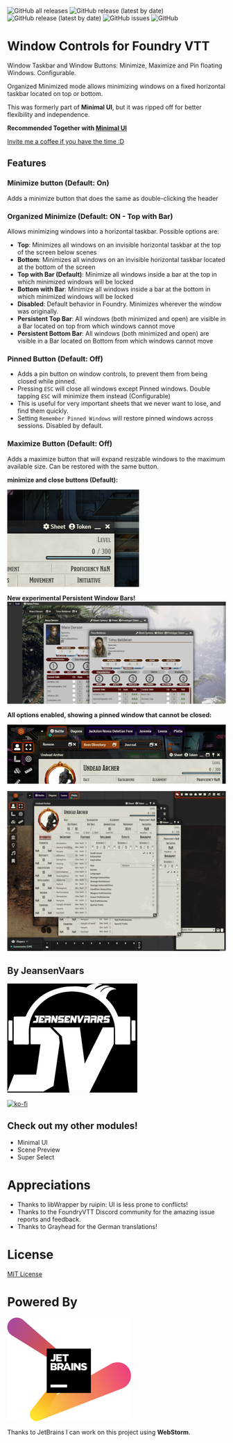 ![GitHub all releases](https://img.shields.io/github/downloads/saif-ellafi/foundryvtt-window-controls/total?logo=GitHub) ![GitHub release (latest by date)](https://img.shields.io/github/downloads/saif-ellafi/foundryvtt-window-controls/latest/total) ![GitHub release (latest by date)](https://img.shields.io/github/v/release/saif-ellafi/foundryvtt-window-controls) ![GitHub issues](https://img.shields.io/github/issues-raw/saif-ellafi/foundryvtt-window-controls) ![GitHub](https://img.shields.io/github/license/saif-ellafi/foundryvtt-window-controls)
# Window Controls for Foundry VTT

Window Taskbar and Window Buttons: Minimize, Maximize and Pin floating Windows. Configurable.

Organized Minimized mode allows minimizing windows on a fixed horizontal taskbar located on top or bottom.

This was formerly part of **Minimal UI**, but it was ripped off for better flexibility and independence.

**Recommended Together with [Minimal UI](https://github.com/saif-ellafi/foundryvtt-minimal-ui)**

[Invite me a coffee if you have the time :D](#by-jeansenvaars)

## Features
### Minimize button (Default: On)
Adds a minimize button that does the same as double-clicking the header

### Organized Minimize (Default: ON - Top with Bar)
Allows minimizing windows into a horizontal taskbar. Possible options are:
* **Top**: Minimizes all windows on an invisible horizontal taskbar at the top of the screen below scenes
* **Bottom**: Minimizes all windows on an invisible horizontal taskbar located at the bottom of the screen
* **Top with Bar (Default)**: Minimize all windows inside a bar at the top in which minimized windows will be locked
* **Bottom with Bar**: Minimize all windows inside a bar at the bottom in which minimized windows will be locked
* **Disabled**: Default behavior in Foundry. Minimizes wherever the window was originally.
* **Persistent Top Bar**: All windows (both minimized and open) are visible in a Bar located on top from which windows cannot move
* **Persistent Bottom Bar**: All windows (both minimized and open) are visible in a Bar located on Bottom from which windows cannot move

### Pinned Button (Default: Off)
* Adds a pin button on window controls, to prevent them from being closed while pinned.
* Pressing `ESC` will close all windows except Pinned windows. Double tapping `ESC` will minimize them instead (Configurable)
* This is useful for very important sheets that we never want to lose, and find them quickly.
* Setting `Remember Pinned Windows` will restore pinned windows across sessions. Disabled by default.

### Maximize Button (Default: Off)
Adds a maximize button that will expand resizable windows to the maximum available size. Can be restored with the same button.

**minimize and close buttons (Default):**

![minimize-close.png](minimize-close.png)

**New experimental Persistent Window Bars!**
![Animation2.gif](Animation2.gif)

**All options enabled, showing a pinned window that cannot be closed:**

![full-mode.png](full-mode.png)

![JVLogo](pinned.gif)

## By JeansenVaars
![JVLogo](logo-small-black.png)

[![ko-fi](https://ko-fi.com/img/githubbutton_sm.svg)](https://ko-fi.com/V7V14D3AH)

## Check out my other modules!
* Minimal UI
* Scene Preview
* Super Select

# Appreciations
* Thanks to libWrapper by ruipin: UI is less prone to conflicts!
* Thanks to the FoundryVTT Discord community for the amazing issue reports and feedback.
* Thanks to Grayhead for the German translations!

# License
[MIT License](./LICENSE.md)

# Powered By
[![JetBrains](./jetbrains.svg)](https://www.jetbrains.com)

Thanks to JetBrains I can work on this project using **WebStorm**.
